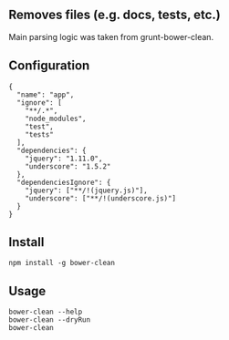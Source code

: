 ## Removes files (e.g. docs, tests, etc.)

Main parsing logic was taken from grunt-bower-clean.

## Configuration

```
{
  "name": "app",
  "ignore": [
    "**/.*",
    "node_modules",
    "test",
    "tests"
  ],
  "dependencies": {
    "jquery": "1.11.0",
    "underscore": "1.5.2"
  },
  "dependenciesIgnore": {
    "jquery": ["**/!(jquery.js)"],
    "underscore": ["**/!(underscore.js)"]
  }
}
```

## Install

```
npm install -g bower-clean
```


## Usage

```
bower-clean --help
bower-clean --dryRun
bower-clean
```
